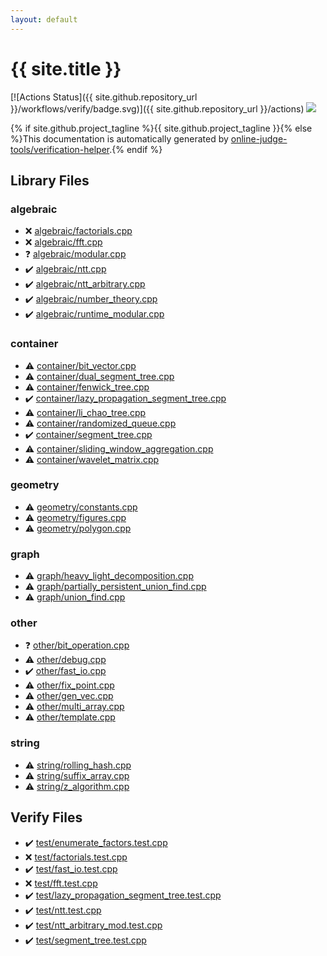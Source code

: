 ```yaml
---
layout: default
---
```


<!-- mathjax config similar to math.stackexchange -->
<script type="text/javascript" async
  src="https://cdnjs.cloudflare.com/ajax/libs/mathjax/2.7.5/MathJax.js?config=TeX-MML-AM_CHTML">
</script>
<script type="text/x-mathjax-config">
  MathJax.Hub.Config({
    TeX: { equationNumbers: { autoNumber: "AMS" }},
    tex2jax: {
      inlineMath: [ ['$','$'] ],
      processEscapes: true
    },
    "HTML-CSS": { matchFontHeight: false },
    displayAlign: "left",
    displayIndent: "2em"
  });
</script>

<script type="text/javascript" src="https://cdnjs.cloudflare.com/ajax/libs/jquery/3.4.1/jquery.min.js"></script>
<script src="https://cdn.jsdelivr.net/npm/jquery-balloon-js@1.1.2/jquery.balloon.min.js" integrity="sha256-ZEYs9VrgAeNuPvs15E39OsyOJaIkXEEt10fzxJ20+2I=" crossorigin="anonymous"></script>
<script type="text/javascript" src="assets/js/copy-button.js"></script>
<link rel="stylesheet" href="assets/css/copy-button.css" />


# {{ site.title }}

[![Actions Status]({{ site.github.repository_url }}/workflows/verify/badge.svg)]({{ site.github.repository_url }}/actions)
<a href="{{ site.github.repository_url }}"><img src="https://img.shields.io/github/last-commit/{{ site.github.owner_name }}/{{ site.github.repository_name }}" /></a>

{% if site.github.project_tagline %}{{ site.github.project_tagline }}{% else %}This documentation is automatically generated by <a href="https://github.com/online-judge-tools/verification-helper">online-judge-tools/verification-helper</a>.{% endif %}

## Library Files

<div id="c7f6ad568392380a8f4b4cecbaccb64c"></div>

### algebraic

* :x: <a href="library/algebraic/factorials.cpp.html">algebraic/factorials.cpp</a>
* :x: <a href="library/algebraic/fft.cpp.html">algebraic/fft.cpp</a>
* :question: <a href="library/algebraic/modular.cpp.html">algebraic/modular.cpp</a>
* :heavy_check_mark: <a href="library/algebraic/ntt.cpp.html">algebraic/ntt.cpp</a>
* :heavy_check_mark: <a href="library/algebraic/ntt_arbitrary.cpp.html">algebraic/ntt_arbitrary.cpp</a>
* :heavy_check_mark: <a href="library/algebraic/number_theory.cpp.html">algebraic/number_theory.cpp</a>
* :heavy_check_mark: <a href="library/algebraic/runtime_modular.cpp.html">algebraic/runtime_modular.cpp</a>


<div id="5f0b6ebc4bea10285ba2b8a6ce78b863"></div>

### container

* :warning: <a href="library/container/bit_vector.cpp.html">container/bit_vector.cpp</a>
* :warning: <a href="library/container/dual_segment_tree.cpp.html">container/dual_segment_tree.cpp</a>
* :warning: <a href="library/container/fenwick_tree.cpp.html">container/fenwick_tree.cpp</a>
* :heavy_check_mark: <a href="library/container/lazy_propagation_segment_tree.cpp.html">container/lazy_propagation_segment_tree.cpp</a>
* :warning: <a href="library/container/li_chao_tree.cpp.html">container/li_chao_tree.cpp</a>
* :warning: <a href="library/container/randomized_queue.cpp.html">container/randomized_queue.cpp</a>
* :heavy_check_mark: <a href="library/container/segment_tree.cpp.html">container/segment_tree.cpp</a>
* :warning: <a href="library/container/sliding_window_aggregation.cpp.html">container/sliding_window_aggregation.cpp</a>
* :warning: <a href="library/container/wavelet_matrix.cpp.html">container/wavelet_matrix.cpp</a>


<div id="ed7daeb157cd9b31e53896ad3c771a26"></div>

### geometry

* :warning: <a href="library/geometry/constants.cpp.html">geometry/constants.cpp</a>
* :warning: <a href="library/geometry/figures.cpp.html">geometry/figures.cpp</a>
* :warning: <a href="library/geometry/polygon.cpp.html">geometry/polygon.cpp</a>


<div id="f8b0b924ebd7046dbfa85a856e4682c8"></div>

### graph

* :warning: <a href="library/graph/heavy_light_decomposition.cpp.html">graph/heavy_light_decomposition.cpp</a>
* :warning: <a href="library/graph/partially_persistent_union_find.cpp.html">graph/partially_persistent_union_find.cpp</a>
* :warning: <a href="library/graph/union_find.cpp.html">graph/union_find.cpp</a>


<div id="795f3202b17cb6bc3d4b771d8c6c9eaf"></div>

### other

* :question: <a href="library/other/bit_operation.cpp.html">other/bit_operation.cpp</a>
* :warning: <a href="library/other/debug.cpp.html">other/debug.cpp</a>
* :heavy_check_mark: <a href="library/other/fast_io.cpp.html">other/fast_io.cpp</a>
* :warning: <a href="library/other/fix_point.cpp.html">other/fix_point.cpp</a>
* :warning: <a href="library/other/gen_vec.cpp.html">other/gen_vec.cpp</a>
* :warning: <a href="library/other/multi_array.cpp.html">other/multi_array.cpp</a>
* :warning: <a href="library/other/template.cpp.html">other/template.cpp</a>


<div id="b45cffe084dd3d20d928bee85e7b0f21"></div>

### string

* :warning: <a href="library/string/rolling_hash.cpp.html">string/rolling_hash.cpp</a>
* :warning: <a href="library/string/suffix_array.cpp.html">string/suffix_array.cpp</a>
* :warning: <a href="library/string/z_algorithm.cpp.html">string/z_algorithm.cpp</a>


## Verify Files

* :heavy_check_mark: <a href="verify/test/enumerate_factors.test.cpp.html">test/enumerate_factors.test.cpp</a>
* :x: <a href="verify/test/factorials.test.cpp.html">test/factorials.test.cpp</a>
* :heavy_check_mark: <a href="verify/test/fast_io.test.cpp.html">test/fast_io.test.cpp</a>
* :x: <a href="verify/test/fft.test.cpp.html">test/fft.test.cpp</a>
* :heavy_check_mark: <a href="verify/test/lazy_propagation_segment_tree.test.cpp.html">test/lazy_propagation_segment_tree.test.cpp</a>
* :heavy_check_mark: <a href="verify/test/ntt.test.cpp.html">test/ntt.test.cpp</a>
* :heavy_check_mark: <a href="verify/test/ntt_arbitrary_mod.test.cpp.html">test/ntt_arbitrary_mod.test.cpp</a>
* :heavy_check_mark: <a href="verify/test/segment_tree.test.cpp.html">test/segment_tree.test.cpp</a>


